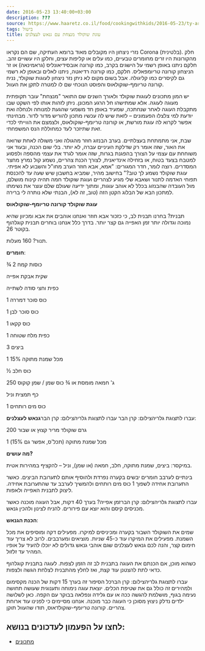 ```yaml
---
date: 2016-05-23 13:40:00+03:00
description: ???
source: https://www.haaretz.co.il/food/cookingwithkids/2016-05-23/ty-article/0000017f-f89c-ddde-abff-fcfdf3c10000
tags: בישול
title: עוגת שוקולד מנצחת עם גנאש לעצלנים
---
```


נזרי ניצחון היו מקובלים מאוד ברומא העתיקה, שם הם נקראו Corona (בלטינית). חלק מהקורונות היו זרים מחומרים טבעיים, כמו עלים או קליפות עצים, וחלקן היו עשויים זהב. חלקם ניתנו באופן רשמי על הישגים בקרב, כמו קורונה אובסידיאונליס (גראמינאה) או זר הניצחון קורונה טריומפאליס. חלקם, כמו קורונה רדיאטה, ניתנו לאלים ובאופן לא רשמי גם לקיסרים כמו קליגולה. אבל בשום מקום לא ניתן נזר ניצחון לעוגות שוקולד, נניח קורונה טריומף-שוקולאוס והפוסט הנוכחי שם לו למטרה לתקן את העוול.

יש המון מתכונים לעוגות שוקולד ולאורך השנים שם התואר "מנצחת" עובר תקופתית מעוגה לעוגה. אלא שמתישהו חל הרגע המכונן. ניתן לזהות אותו לפי השקט שבו מתקבלת העוגה לאחר שנחתכה, שמעיד באופן חד משמעי שהגעת למנוחה ולנחלה ואת יודעת למי צלצלו הפעמונים – לזאת שיש לה עכשיו מתכון להוריש מדור לדור. מבחינתי אפשר לקרוא לה עוגת מורשת, או קורונה טריומף-שוקולאוס, ולצמצם את הווייתי לכדי זאת שתיזכר לעד כמחוללת הנס המשפחתי.

שבת, אני מתמתחת בעצלתיים. בערב הבנזוג חוזר מהגולה ואני משולה לאחת שרואה את האור, שזה אומר רק שדלקת העיניים עברה, לא יותר. בלי שום הכנה, ובעוד אני משוחחת עם עצמי על הצורך בהפגנת בגרות, שזה אומר לגרד את עצמי מהספה ולפסוע למטבח בצעד בטוח, או בזחילה אינדיאנית, לצורך הכנת צהריים, נשמע קול נמרץ מחצר המסדרים. רוצה לומר, חדר המגורים: "אמא, אבא חוזר הערב מחו"ל והשבוע לא אפיתי. עוגת שוקולד נשמע לך טוב?" בחישוב מהיר, שמביא בחשבון שיש שעה עד להכנסת תפוחי האדמה לתנור ושאבא שלי מגיע לצהריים ועוגת שוקולד חמה תהיה קינוח מושלם, מול העובדה שהבנזוג בכלל לא אוהב עוגות, ומתוך ידיעה שעולם שלם עוצר את נשימתו למתכון הבא של הבלוג הקטן הזה (טוב, זה לא), הבנתי שלא נותרה לי ברירה.

**עוגת שוקולד קורונה טריומף-שוקולאוס**

תבנית? בחרנו תבנית לב, כי כזכור אבא חוזר ואנחנו אוהבים את אבא ומכיוון שהיא נמוכה וגדולה יותר זמן האפייה גם קצר יותר. בדרך כלל אנחנו בוחרים תבנית קוגלהוף בקוטר 26.

תנור? 160 מעלות.

**חומרים**:

¾ 2 כוסות קמח

שקית אבקת אפייה

כפית וחצי סודה לשתייה

1 כוס סוכר דמררה

1 כוס סוכר לבן

1 כוס קקאו

1 כפית מלח שטוחה

3 ביצים

1 מכל שמנת מתוקה 15%

½ כוס חלב

250 ג' חמאה מומסת או ¾ כוס שמן / שמן קוקוס

כף תמצית וניל

1 כוס מים רותחים

 עברו לתצוגת גלריהצילום: קרן הבר עברו לתצוגת גלריהצילום: קרן הבר**גנאש לעצלנים**:

200 גרם שוקולד מריר קצוץ או שבור

1 מכל שמנת מתוקה (תכל'ס, אפשר גם 15%)

**מה עושים?**

במיקסר: ביצים, שמנת מתוקה, חלב, חמאה (או שמן), וניל – להקציף במהירות אטית.

בינתיים לערבב חומרים יבשים בקערה נפרדת ולהוסיף אותם לתערובת הביצים. כאשר התערובת אחידה לשפוך 1 כוס מים רותחים ולהמשיך לערבב עד שהתערובת אחידה. ליצוק לתבנית האפייה ולאפות.

 עברו לתצוגת גלריהצילום: קרן הברזמן אפייה? בערך 40 דקות, אבל העוגה מוכנה כאשר מכניסים קיסם והוא יוצא עם פירורים. להניח לצינון ולהכין גנאש.

**הכנת הגנאש**:

שמים את השוקולד השבור בקערה ומכיניסים למיקרו. מפעילים דקה ומוסיפים את מכל השמנת. מפעילים את המיקרו עוד כ-45 שניות. מוציאים ומערבבים. לרוב לא צריך עוד חימום קצר, והנה לכם גנאש לעצלנים שגם אוהבי גנאש גדולים לא יוכלו להעיד על אופיו המהיר עד זלזול.

כשהוא מוכן, אם הכנתם את העוגה בתבנית לב זה הזמן לצפות. לעוגה בתבנית קוגלהוף כדאי לתת להצטנן עוד קצת, ואז לחלץ מהתבנית לצלחת הגשה ולצפות.

 עברו לתצוגת גלריהצילום: קרן הברכל הסיפור זה בערך 15 דקות של הכנה מקסימום ולמהירים זה כולל גם את שטיפת הכלים. יוצאת עוגה נימוחה ותענוגית שעושה תחושה נעימה בגוף, מושלמת להגשה ככה או עם גלידה ונפלאה בבוקר עם הקפה. כאן לשלושה ילדים נדלק ניצוץ מסוכן כי העוגה כבר מוכנה. אנחנו מסיימים כי לפנינו עוד ארוחת צהריים. קורונה טריומף-שוקולדאוס, תודו שהעוול תוקן.

לחצו על הפעמון לעדכונים בנושא:
------------------------------

* [מתכונים](/ty-tag/recipes-0000017f-da28-dea8-a77f-de6a4ba50000)